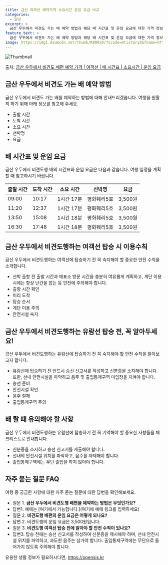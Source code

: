 ```yaml
---
title: 금산 여객선 예약가격 소요시간 운임 요금 비교
categories:
  - 일상
excerpt: >
  금산 우두에서 비견도 가는 배 예약 방법과 해당 배 시간표 및 운임 요금에 대한 가격 정보를 안내 드리겠습니다. 안전하고 재밋는 비견도행 여행을 위해 아래 정보 참고하시기 바랍니다. 비견도행 배편 예약하기 👈 클릭금산 우두에서 비견도행 배 시간표출발 시간도착 시간소요 시간선박명요금09:0010:171시간 17분평화훼리5호3,500원11:2012:371시간 17분평화훼리5호3,500원13:5015:081시간 18분평화훼리5호3,500원16:3017:481시간 18분평화훼리5호3,500원비견도행 배편 예약하기 👈 클릭금산 우두에서 비견도행 여객선 탑승 시 이용수칙금산 우두에서 비견도행하는 여객선에 탑승하기 전 꼭 숙지해야 할 중요한 안전수칙을 소개합니다. 중요한 내용: 선박 출항 전 출발 시간과 매표소 방문..
feature_text: >
  금산 우두에서 비견도 가는 배 예약 방법과 해당 배 시간표 및 운임 요금에 대한 가격 정보를 안내 드리겠습니다. 안전하고 재밋는 비견도행 여행을 위해 아래 정보 참고하시기 바랍니다. 비견도행 배편 예약하기 👈 클릭금산 우두에서 비견도행 배 시간표출발 시간도착 시간소요 시간선박명요금09:0010:171시간 17분평화훼리5호3,500원11:2012:371시간 17분평화훼리5호3,500원13:5015:081시간 18분평화훼리5호3,500원16:3017:481시간 18분평화훼리5호3,500원비견도행 배편 예약하기 👈 클릭금산 우두에서 비견도행 여객선 탑승 시 이용수칙금산 우두에서 비견도행하는 여객선에 탑승하기 전 꼭 숙지해야 할 중요한 안전수칙을 소개합니다. 중요한 내용: 선박 출항 전 출발 시간과 매표소 방문..
image: https://img1.daumcdn.net/thumb/R800x0/?scode=mtistory2&fname=https%3A%2F%2Fblog.kakaocdn.net%2Fdn%2FGWmsK%2FbtsHCuEDTgk%2FSK1L3lJp20Cj6mlhduzlz1%2Fimg.webp
---
```


![Thumbnail](https://img1.daumcdn.net/thumb/R800x0/?scode=mtistory2&fname=https%3A%2F%2Fblog.kakaocdn.net%2Fdn%2FGWmsK%2FbtsHCuEDTgk%2FSK1L3lJp20Cj6mlhduzlz1%2Fimg.webp)

<p>출처: <a href="https://opensis.kr/entry/%EA%B8%88%EC%82%B0-%EC%9A%B0%EB%91%90%EC%97%90%EC%84%9C-%EB%B9%84%EA%B2%AC%EB%8F%84-%EB%B0%B0%ED%8E%B8-%EC%98%88%EC%95%BD-%EA%B0%80%EA%B2%A9-%EC%97%AC%EA%B0%9D%EC%84%A0-%EB%B0%B0-%EC%8B%9C%EA%B0%84%ED%91%9C-%EC%86%8C%EC%9A%94%EC%8B%9C%EA%B0%84-%EC%9A%B4%EC%9E%84-%EC%9A%94%EA%B8%88" rel="dofollow">금산 우두에서 비견도 배편 예약 가격 | 여객선 | 배 시간표 | 소요시간 | 운임 요금</a> </p>

## 금산 우두에서 비견도 가는 배 예약 방법

금산 우두에서 비견도 가는 배를 예약하는 방법에 대해 안내드리겠습니다. 여행을 원활히 하기 위해 아래 정보를 참고해 주세요.

  * 출발 시간
  * 도착 시간
  * 소요 시간
  * 선박명
  * 요금



## 배 시간표 및 운임 요금

금산 우두에서 비견도행 배의 시간표와 운임 요금은 다음과 같습니다. 여행 일정을 계획할 때 참고하시기 바랍니다.

출발 시간 | 도착 시간 | 소요 시간 | 선박명 | 요금  
---|---|---|---|---  
09:00 | 10:17 | 1시간 17분 | 평화훼리5호 | 3,500원  
11:20 | 12:37 | 1시간 17분 | 평화훼리5호 | 3,500원  
13:50 | 15:08 | 1시간 18분 | 평화훼리5호 | 3,500원  
16:30 | 17:48 | 1시간 18분 | 평화훼리5호 | 3,500원  
  


## 금산 우두에서 비견도행하는 여객선 탑승 시 이용수칙

금산 우두에서 비견도행하는 여객선에 탑승하기 전 꼭 숙지해야 할 중요한 안전 수칙을 소개합니다.

  * 선박 출항 전 출발 시간과 매표소 방문 시간을 충분히 여유롭게 계획하고, 계단 이용 시에는 항상 난간을 잡는 등 안전에 주의해야 합니다.
  * 출항 시간 확인
  * 미리 도착
  * 탑승 순서
  * 계단 이용 주의
  * 안전시설 숙지



## 금산 우두에서 비견도행하는 유람선 탑승 전, 꼭 알아두세요!

금산 우두에서 비견도행하는 유람선에 탑승하기 전 꼭 숙지해야 할 안전 수칙을 알아보고자 합니다.

  * 유람선에 탑승하기 전 반드시 승선 신고서를 작성하고 신분증을 소지해야 합니다. 또한, 선내 안전시설을 파악하고 음주 및 출입통제구역 미입장을 지켜야 합니다.
  * 승선 준비
  * 안전시설 확인
  * 음주 절제
  * 출입통제구역 주의



## 배 탈 때 유의해야 할 사항

금산 우두에서 비견도행하는 유람선에 탑승하기 전 꼭 기억해야 할 중요한 사항들을 체크리스트로 안내합니다.

  * 신분증을 소지하고 승선 신고서를 제출해야 합니다.
  * 선내의 안전시설 위치를 파악하고, 음주를 자제해야 합니다.
  * 출입통제구역에는 무단 출입을 하지 않아야 합니다.



## 자주 묻는 질문 FAQ

여행 중 궁금한 사항에 대한 자주 묻는 질문에 대한 답변을 확인해보세요.

  * 질문 1. **금산 우두에서 비견도행 배편을 예약하는 방법은 무엇인가요?**
  * 답변1. 예매는 [여기에서 가능합니다.](여기에 예매 링크를 입력하세요)
  * 질문 2. **비견도행 배편의 운임 요금은 어떻게 되나요?**
  * 답변 2. 비견도행의 운임 요금은 3,500원입니다.
  * 질문 3. **비견도행 여객선 탑승 전에 알아야 할 안전 수칙이 있나요?**
  * 답변3. 탑승 전에는 승선 신고서를 작성하여 신분증을 제시해야 하며, 선내 안전시설 위치를 파악하고, 과도한 음주는 삼가야 합니다. 출입통제구역에는 무단으로 들어가지 않도록 주의해야 합니다.



 

유용한 생활 정보가 필요하시다면, <a href="https://opensis.kr" rel="dofollow">https://opensis.kr</a>


